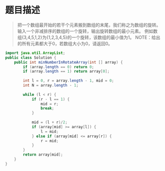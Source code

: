 # 题目描述
> 把一个数组最开始的若干个元素搬到数组的末尾，我们称之为数组的旋转。 输入一个非减排序的数组的一个旋转，输出旋转数组的最小元素。 例如数组{3,4,5,1,2}为{1,2,3,4,5}的一个旋转，该数组的最小值为1。 NOTE：给出的所有元素都大于0，若数组大小为0，请返回0。

```java
import java.util.ArrayList;
public class Solution {
    public int minNumberInRotateArray(int [] array) {
        if (array.length == 0) return 0;
        if (array.length == 1) return array[0];
        
        int l = 0, r = array.length - 1, mid = 0;
        int N = array.length - 1;
        
        while (l < r) {
            if (r - l == 1) {
                mid = r;
                break;
            }
            
            mid = (l + r)/2;
            if (array[mid] >= array[l]) {
                l = mid;
            } else if (array[mid] <= array[r]) {
                r = mid;
            }
        }
        return array[mid];
    }
}
```